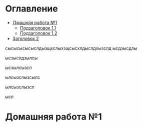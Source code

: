 # Оглавление
- [Дмашняя работа №1](#Домашняя_работа_№1)
  - [Подзаголовок 1.1](#подзаголовок-11)
  - [Подзаголовок 1.2](#подзаголовок-12)
- [Заголовок 2](#заголовок-2)




сысысысысыслдызщхслыхзщсысхлдыслдхызслд
ысдзысдлы


ысзыслдзылсы



ысзылсызсл



ылсызслызсылс



ылсызслызсл



ысл








# Домашняя работа №1

